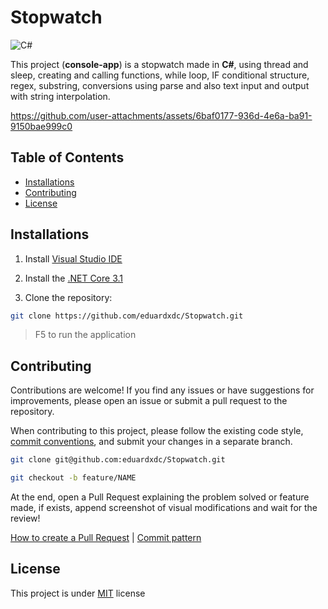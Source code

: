 # Stopwatch
![C#](https://img.shields.io/badge/csharp-white.svg?style=for-the-badge&logo=dotnet&logoColor=black)

This project (**console-app**) is a stopwatch made in **C#**, using thread and sleep, creating and calling functions, while loop, IF conditional structure, regex, substring, conversions using parse and also text input and output with string interpolation.

https://github.com/user-attachments/assets/6baf0177-936d-4e6a-ba91-9150bae999c0

## Table of Contents

- [Installations](#installations)
- [Contributing](#contributing)
- [License](#license)

## Installations

1. Install [Visual Studio IDE](https://visualstudio.microsoft.com/)

3. Install the [.NET Core 3.1](https://dotnet.microsoft.com/en-us/download/dotnet/3.1)

4. Clone the repository:

```bash
git clone https://github.com/eduardxdc/Stopwatch.git
```

> F5 to run the application

## Contributing

Contributions are welcome! If you find any issues or have suggestions for improvements, please open an issue or submit a pull request to the repository.

When contributing to this project, please follow the existing code style, [commit conventions](https://www.conventionalcommits.org/en/v1.0.0/), and submit your changes in a separate branch.

```bash
git clone git@github.com:eduardxdc/Stopwatch.git
```

```bash
git checkout -b feature/NAME
```

At the end, open a Pull Request explaining the problem solved or feature made, if exists, append screenshot of visual modifications and wait for the review!

[How to create a Pull Request](https://www.atlassian.com/git/tutorials/making-a-pull-request) |
[Commit pattern](https://gist.github.com/joshbuchea/6f47e86d2510bce28f8e7f42ae84c716)

## License

This project is under [MIT](LICENSE) license
